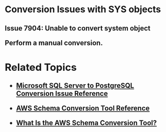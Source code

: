 # Conversion Issues with SYS objects<a name="sct-reference-Microsoft-SQL-Server-PostgreSQL-SYSobjects"></a>

## Issue 7904: Unable to convert system object <object name><a name="sct-reference-7904"></a>

Perform a manual conversion\.

## Related Topics<a name="sct-reference-Microsoft-SQL-Server-PostgreSQL-SYSobjects-related"></a>

+  [Microsoft SQL Server to PostgreSQL Conversion Issue Reference](sct-reference-Microsoft-SQL-Server-PostgreSQL.md) 

+  [AWS Schema Conversion Tool Reference](CHAP_SchemaConversionTool.Reference.md) 

+  [What Is the AWS Schema Conversion Tool?](Welcome.md) 